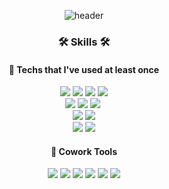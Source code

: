 <div align=center>
  


<div align=center>
  
![header](https://capsule-render.vercel.app/api?type=Waving&color=00a1de&fontColor=fbf5f5&text=&fontAlignY=50)


### 🛠 Skills 🛠
#### 🔗 Techs that I've used at least once


<div align=center>
  <img src="https://img.shields.io/badge/C++-00599C?style=flat-square&logo=c%2B%2B&logoColor=white">
  <img src="https://img.shields.io/badge/-C%23-000000?style=flat-square&logo=Csharp&logoColor=white">
  <img src="https://img.shields.io/badge/Typescript-3178C6?style=flat-square&logo=typescript&logoColor=white">
  <img src="https://img.shields.io/badge/Python-3766AB?style=flat-square&logo=Python&logoColor=white"/></a>
  <br>
  <img src="https://img.shields.io/badge/Javascript-F7DF1E.svg?style=flat-square&logo=javascript&logoColor=20232a" />
  <img src="https://img.shields.io/badge/HTML-E34F26.svg?style=flat-square&logo=html&logoColor=white" />
    <img src="https://img.shields.io/badge/CSS-1572B6.svg?style=flat-square&logo=css3&logoColor=white" />&nbsp

  <br>
  <img src="https://img.shields.io/badge/SQLite-003B57?style=flat-square&logo=SQLite&logoColor=white"/>
  <img src="https://img.shields.io/badge/MongoDB-47A248?style=flat-square&logo=MongoDB&logoColor=white">

 <br>
  <img src="https://img.shields.io/badge/Unreal Engine-0E1128?style=flat-square&logo=unreal engine&logoColor=white">
  <img src="https://img.shields.io/badge/Unity Engine-002244?style=flat-square&logo=unity&logoColor=white">
  <!--https://img.shields.io/badge/텍스트-뱃지컬러?style=flat-square&logo=이모지이름&logoColor=white-->

</div>

#### 🔗 Cowork Tools
<div align=center>
  <img src="https://img.shields.io/badge/Slack-4A154B?style=flat-square&logo=slack&logoColor=white">
  <img src="https://img.shields.io/badge/Github-181717?style=flat-square&logo=github&logoColor=white">
  <img src="https://img.shields.io/badge/Git-F05032?style=flat-square&logo=git&logoColor=white">
      <img src="https://img.shields.io/badge/Notion-181717?style=flat-square&logo=Notion&logoColor=white"/>
    <img src="https://img.shields.io/badge/Figma-F24E1E?style=flat-square&logo=Figma&logoColor=white"/>
      <img src="https://img.shields.io/badge/Evernote-00A82D?style=flat-square&logo=Evernote&logoColor=white"/>

  <br>


